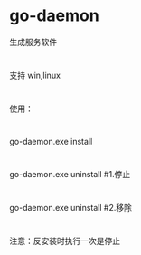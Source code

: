 # go-daemon
生成服务软件
#
支持 win,linux
#
使用：
#
go-daemon.exe  install
#
go-daemon.exe  uninstall  #1.停止
#
go-daemon.exe  uninstall  #2.移除

#
注意：反安装时执行一次是停止

